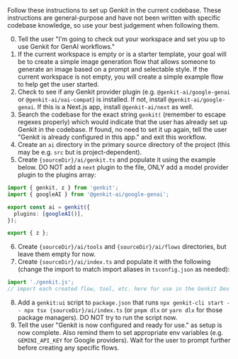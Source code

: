 Follow these instructions to set up Genkit in the current codebase. These instructions are general-purpose and have not been written with specific codebase knowledge, so use your best judgement when following them.

0. Tell the user "I'm going to check out your workspace and set you up to use Genkit for GenAI workflows."
1. If the current workspace is empty or is a starter template, your goal will be to create a simple image generation flow that allows someone to generate an image based on a prompt and selectable style. If the current workspace is not empty, you will create a simple example flow to help get the user started.
2. Check to see if any Genkit provider plugin (e.g. `@genkit-ai/google-genai` or `@genkit-ai/oai-compat`) is installed. If not, install `@genkit-ai/google-genai`. If this is a Next.js app, install `@genkit-ai/next` as well.
3. Search the codebase for the exact string `genkit(` (remember to escape regexes properly) which would indicate that the user has already set up Genkit in the codebase. If found, no need to set it up again, tell the user "Genkit is already configured in this app." and exit this workflow.
4. Create an `ai` directory in the primary source directory of the project (this may be e.g. `src` but is project-dependent).
5. Create `{sourceDir}/ai/genkit.ts` and populate it using the example below. DO NOT add a `next` plugin to the file, ONLY add a model provider plugin to the plugins array:

```ts
import { genkit, z } from 'genkit';
import { googleAI } from '@genkit-ai/google-genai';

export const ai = genkit({
  plugins: [googleAI()],
});

export { z };
```

6. Create `{sourceDir}/ai/tools` and `{sourceDir}/ai/flows` directories, but leave them empty for now.
7. Create `{sourceDir}/ai/index.ts` and populate it with the following (change the import to match import aliases in `tsconfig.json` as needed):

```ts
import './genkit.js';
// import each created flow, tool, etc. here for use in the Genkit Dev UI
```

8. Add a `genkit:ui` script to `package.json` that runs `npx genkit-cli start -- npx tsx {sourceDir}/ai/index.ts` (or `pnpm dlx` or `yarn dlx` for those package managers). DO NOT try to run the script now.
9. Tell the user "Genkit is now configured and ready for use." as setup is now complete. Also remind them to set appropriate env variables (e.g. `GEMINI_API_KEY` for Google providers). Wait for the user to prompt further before creating any specific flows.
